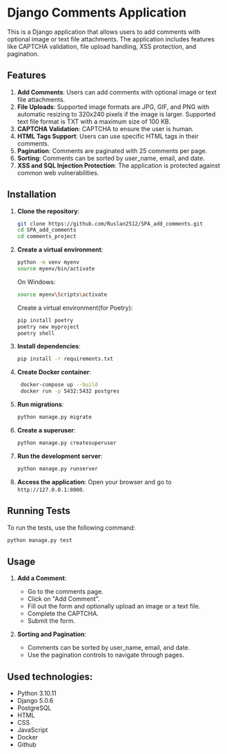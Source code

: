 # Django Comments Application

This is a Django application that allows users to add comments with optional image or text file attachments. The application includes features like CAPTCHA validation, file upload handling, XSS protection, and pagination.

## Features

1. **Add Comments**: Users can add comments with optional image or text file attachments.
2. **File Uploads**: Supported image formats are JPG, GIF, and PNG with automatic resizing to 320x240 pixels if the image is larger. Supported text file format is TXT with a maximum size of 100 KB.
3. **CAPTCHA Validation**: CAPTCHA to ensure the user is human.
4. **HTML Tags Support**: Users can use specific HTML tags in their comments.
5. **Pagination**: Comments are paginated with 25 comments per page.
6. **Sorting**: Comments can be sorted by user_name, email, and date.
7. **XSS and SQL Injection Protection**: The application is protected against common web vulnerabilities.

## Installation

1. **Clone the repository**:
    ```bash
    git clone https://github.com/Ruslan2512/SPA_add_comments.git
    cd SPA_add_comments
    cd comments_project
    ```

2. **Create a virtual environment**:
    ```bash
    python -m venv myenv
    source myenv/bin/activate
    ```
    On Windows:
    ```bash
    source myenv\Scripts\activate
    ```
   Create a virtual environment(for Poetry):
    ```bash
    pip install poetry
    poetry new myproject
    poetry shell
    ```

3. **Install dependencies**:
    ```bash
    pip install -r requirements.txt
    ```
   
4. **Create Docker container**:
   ```bash
    docker-compose up --build
    docker run -p 5432:5432 postgres
    ```

5. **Run migrations**:
    ```bash
    python manage.py migrate
    ```

6. **Create a superuser**:
    ```bash
    python manage.py createsuperuser
    ```

7. **Run the development server**:
    ```bash
    python manage.py runserver
    ```

8. **Access the application**:
    Open your browser and go to `http://127.0.0.1:8000`.

## Running Tests

To run the tests, use the following command:
   ```bash
   python manage.py test
   ```

## Usage

1. **Add a Comment**:
    - Go to the comments page.
    - Click on "Add Comment".
    - Fill out the form and optionally upload an image or a text file.
    - Complete the CAPTCHA.
    - Submit the form.

2. **Sorting and Pagination**:
    - Comments can be sorted by user_name, email, and date.
    - Use the pagination controls to navigate through pages.

## Used technologies:

 - Python 3.10.11
 - Django 5.0.6
 - PostgreSQL
 - HTML
 - CSS
 - JavaScript
 - Docker
 - Github

